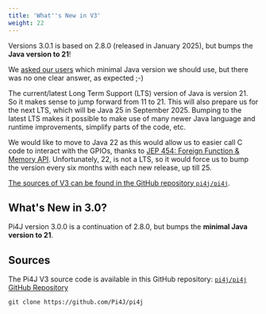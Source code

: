 ```yaml
---
title: 'What''s New in V3'
weight: 22
---
```


Versions 3.0.1 is based on 2.8.0 (released in January 2025), but bumps the **Java version to 21**!

We [asked our users](https://github.com/Pi4J/pi4j/discussions/409) which minimal Java version we should use, but there was no one clear answer, as expected ;-)

The current/latest Long Term Support (LTS) version of Java is version 21. So it makes sense to jump forward from 11 to 21. This will also prepare us for the next LTS, which will be Java 25 in September 2025. Bumping to the latest LTS makes it possible to make use of many newer Java language and runtime improvements, simplify parts of the code, etc.

We would like to move to Java 22 as this would allow us to easier call C code to interact with the GPIOs, thanks to [JEP 454: Foreign Function & Memory API](https://openjdk.org/jeps/454). Unfortunately, 22, is not a LTS, so it would force us to bump the version every six months with each new release, up till 25.

[The sources of V3 can be found in the GitHub repository `pi4j/pi4j`](https://github.com/Pi4J/pi4j).

## What's New in 3.0?

Pi4J version 3.0.0 is a continuation of 2.8.0, but bumps the **minimal Java version to 21**.

## Sources

The Pi4J V3 source code is available in this GitHub repository: [`pi4j/pi4j` GitHub Repository](https://github.com/Pi4J/pi4j)

```shell
git clone https://github.com/Pi4J/pi4j
```
